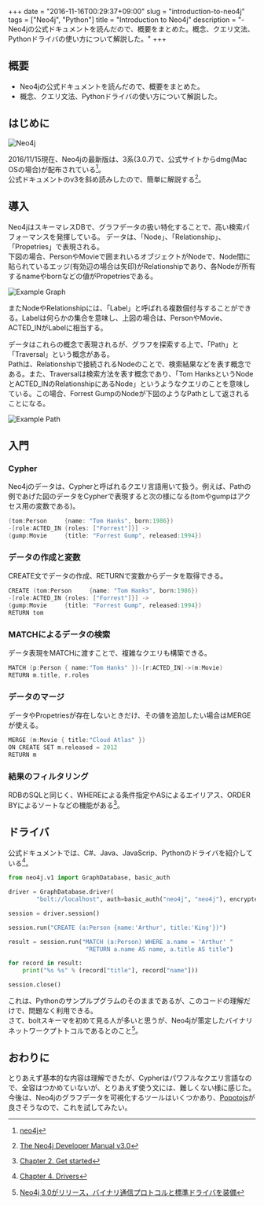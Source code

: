 +++
date = "2016-11-16T00:29:37+09:00"
slug = "introduction-to-neo4j"
tags = ["Neo4j", "Python"]
title = "Introduction to Neo4j"
description = "- Neo4jの公式ドキュメントを読んだので、概要をまとめた。概念、クエリ文法、Pythonドライバの使い方について解説した。"
+++

## 概要

- Neo4jの公式ドキュメントを読んだので、概要をまとめた。
- 概念、クエリ文法、Pythonドライバの使い方について解説した。

## はじめに
![Neo4j](/images/introduction-to-neo4j/neo4j_logo.png)

2016/11/15現在、Neo4jの最新版は、3系(3.0.7)で、公式サイトからdmg(Mac OSの場合)が配布されている[^1]。  
公式ドキュメントのv3を斜め読みしたので、簡単に解説する[^2]。

## 導入
Neo4jはスキーマレスDBで、グラフデータの扱い特化することで、高い検索パフォーマンスを発揮している。
データは、「Node」、「Relationship」、「Propetries」で表現される。  
下図の場合、PersonやMovieで囲まれいるオブジェクトがNodeで、Node間に貼られているエッジ(有効辺の場合は矢印)がRelationshipであり、各Nodeが所有するnameやbornなどの値がPropetriesである。

![Example Graph](/images/introduction-to-neo4j/graphdb-simple-labels.svg)

またNodeやRelationshipには、「Label」と呼ばれる複数個付与することができる。Labelは何らかの集合を意味し、上図の場合は、PersonやMovie、ACTED_INがLabelに相当する。

データはこれらの概念で表現されるが、グラフを探索する上で、「Path」と「Traversal」という概念がある。  
Pathは、Relationshipで接続されるNodeのことで、検索結果などを表す概念である。また、Traversalは検索方法を表す概念であり、「Tom HanksというNodeとACTED_INのRelationshipにあるNode」というようなクエリのことを意味している。この場合、Forrest GumpのNodeが下図のようなPathとして返されることになる。

![Example Path](/images/introduction-to-neo4j/graphdb-path.svg)

## 入門

### Cypher
Neo4jのデータは、Cypherと呼ばれるクエリ言語用いて扱う。例えば、Pathの例であげた図のデータをCypherで表現すると次の様になる(tomやgumpはアクセス用の変数である)。

```c
(tom:Person     {name: "Tom Hanks", born:1986})
-[role:ACTED_IN {roles: ["Forrest"]}] ->
(gump:Movie     {title: "Forrest Gump", released:1994})
```

### データの作成と変数
CREATE文でデータの作成、RETURNで変数からデータを取得できる。

```c
CREATE (tom:Person     {name: "Tom Hanks", born:1986})
-[role:ACTED_IN {roles: ["Forrest"]}] ->
(gump:Movie     {title: "Forrest Gump", released:1994})
RETURN tom
```

### MATCHによるデータの検索
データ表現をMATCHに渡すことで、複雑なクエリも構築できる。

```c
MATCH (p:Person { name:"Tom Hanks" })-[r:ACTED_IN]->(m:Movie)
RETURN m.title, r.roles
```

### データのマージ
データやPropetriesが存在しないときだけ、その値を追加したい場合はMERGEが使える。

```c
MERGE (m:Movie { title:"Cloud Atlas" })
ON CREATE SET m.released = 2012
RETURN m
```

### 結果のフィルタリング
RDBのSQLと同じく、WHEREによる条件指定やASによるエイリアス、ORDER BYによるソートなどの機能がある[^3]。


## ドライバ
公式ドキュメントでは、C#、Java、JavaScrip、Pythonのドライバを紹介している[^4]。

```python
from neo4j.v1 import GraphDatabase, basic_auth

driver = GraphDatabase.driver(
        "bolt://localhost", auth=basic_auth("neo4j", "neo4j"), encrypted=True)

session = driver.session()

session.run("CREATE (a:Person {name:'Arthur', title:'King'})")

result = session.run("MATCH (a:Person) WHERE a.name = 'Arthur' "
                      "RETURN a.name AS name, a.title AS title")

for record in result:
    print("%s %s" % (record["title"], record["name"]))

session.close()
```

これは、Pythonのサンプルプグラムのそのままであるが、このコードの理解だけで、問題なく利用できる。  
さて、boltスキーマを初めて見る人が多いと思うが、Neo4jが策定したバイナリネットワークプトトコルであるとのこと[^5]。

## おわりに
とりあえず基本的な内容は理解できたが、Cypherはパワフルなクエリ言語なので、全容はつかめていないが、とりあえず使う文には、難しくない様に感じた。  
今後は、Neo4jのグラフデータを可視化するツールはいくつかあり、[Popotojs](http://www.popotojs.com/)が良さそうなので、これを試してみたい。


[^1]: [neo4j](https://neo4j.com/)
[^2]: [The Neo4j Developer Manual v3.0](https://neo4j.com/docs/developer-manual/current/)
[^3]: [Chapter 2. Get started](https://neo4j.com/docs/developer-manual/current/get-started/)
[^4]: [Chapter 4. Drivers](https://neo4j.com/docs/developer-manual/current/drivers/)
[^5]: [Neo4j 3.0がリリース，バイナリ通信プロトコルと標準ドライバを装備](https://www.infoq.com/jp/news/2016/05/neo4j-3.0)
